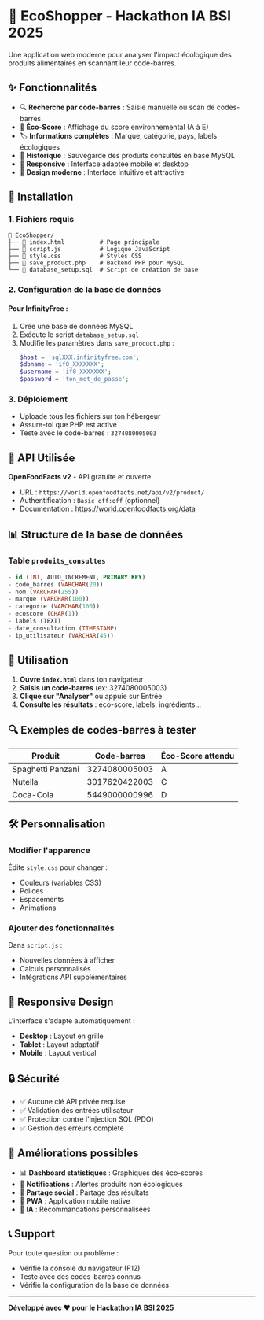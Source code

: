 # 🌱 EcoShopper - Hackathon IA BSI 2025

Une application web moderne pour analyser l'impact écologique des produits alimentaires en scannant leur code-barres.

## ✨ Fonctionnalités

- 🔍 **Recherche par code-barres** : Saisie manuelle ou scan de codes-barres
- 🌱 **Éco-Score** : Affichage du score environnemental (A à E)
- 🏷️ **Informations complètes** : Marque, catégorie, pays, labels écologiques
- 💾 **Historique** : Sauvegarde des produits consultés en base MySQL
- 📱 **Responsive** : Interface adaptée mobile et desktop
- 🎨 **Design moderne** : Interface intuitive et attractive

## 🚀 Installation

### 1. Fichiers requis
```
📁 EcoShopper/
├── 📄 index.html          # Page principale
├── 📄 script.js           # Logique JavaScript
├── 📄 style.css           # Styles CSS
├── 📄 save_product.php    # Backend PHP pour MySQL
└── 📄 database_setup.sql  # Script de création de base
```

### 2. Configuration de la base de données

#### Pour InfinityFree :
1. Crée une base de données MySQL
2. Exécute le script `database_setup.sql`
3. Modifie les paramètres dans `save_product.php` :
   ```php
   $host = 'sqlXXX.infinityfree.com';
   $dbname = 'if0_XXXXXXX';
   $username = 'if0_XXXXXXX';
   $password = 'ton_mot_de_passe';
   ```

### 3. Déploiement
- Uploade tous les fichiers sur ton hébergeur
- Assure-toi que PHP est activé
- Teste avec le code-barres : `3274080005003`

## 🔧 API Utilisée

**OpenFoodFacts v2** - API gratuite et ouverte
- URL : `https://world.openfoodfacts.net/api/v2/product/`
- Authentification : `Basic off:off` (optionnel)
- Documentation : https://world.openfoodfacts.org/data

## 📊 Structure de la base de données

### Table `produits_consultes`
```sql
- id (INT, AUTO_INCREMENT, PRIMARY KEY)
- code_barres (VARCHAR(20))
- nom (VARCHAR(255))
- marque (VARCHAR(100))
- categorie (VARCHAR(100))
- ecoscore (CHAR(1))
- labels (TEXT)
- date_consultation (TIMESTAMP)
- ip_utilisateur (VARCHAR(45))
```

## 🎯 Utilisation

1. **Ouvre `index.html`** dans ton navigateur
2. **Saisis un code-barres** (ex: 3274080005003)
3. **Clique sur "Analyser"** ou appuie sur Entrée
4. **Consulte les résultats** : éco-score, labels, ingrédients...

## 🔍 Exemples de codes-barres à tester

| Produit | Code-barres | Éco-Score attendu |
|---------|-------------|-------------------|
| Spaghetti Panzani | 3274080005003 | A |
| Nutella | 3017620422003 | C |
| Coca-Cola | 5449000000996 | D |

## 🛠️ Personnalisation

### Modifier l'apparence
Édite `style.css` pour changer :
- Couleurs (variables CSS)
- Polices
- Espacements
- Animations

### Ajouter des fonctionnalités
Dans `script.js` :
- Nouvelles données à afficher
- Calculs personnalisés
- Intégrations API supplémentaires

## 📱 Responsive Design

L'interface s'adapte automatiquement :
- **Desktop** : Layout en grille
- **Tablet** : Layout adaptatif
- **Mobile** : Layout vertical

## 🔒 Sécurité

- ✅ Aucune clé API privée requise
- ✅ Validation des entrées utilisateur
- ✅ Protection contre l'injection SQL (PDO)
- ✅ Gestion des erreurs complète

## 🚀 Améliorations possibles

- 📊 **Dashboard statistiques** : Graphiques des éco-scores
- 🔔 **Notifications** : Alertes produits non écologiques
- 👥 **Partage social** : Partage des résultats
- 📱 **PWA** : Application mobile native
- 🤖 **IA** : Recommandations personnalisées

## 📞 Support

Pour toute question ou problème :
- Vérifie la console du navigateur (F12)
- Teste avec des codes-barres connus
- Vérifie la configuration de la base de données

---

**Développé avec ❤️ pour le Hackathon IA BSI 2025**